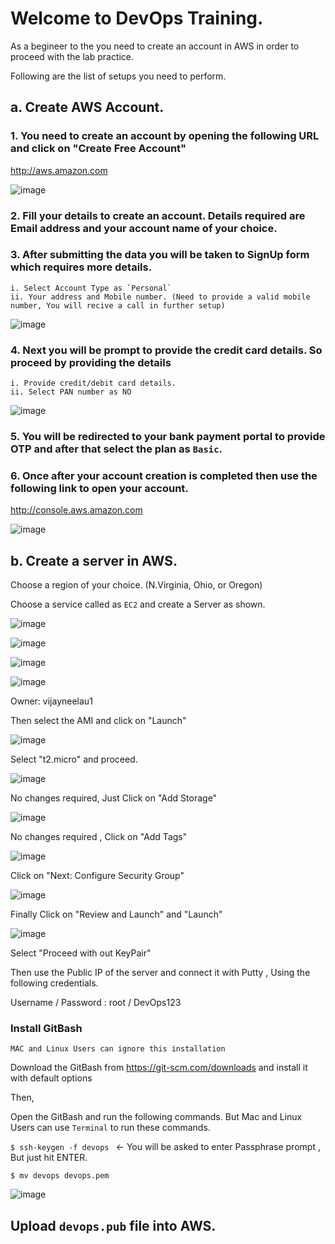 # Welcome to DevOps Training.

As a begineer to the you need to create an account in AWS in order to proceed with the lab practice.

Following are the list of setups you need to perform.

## a. Create AWS Account.

### 1. You need to create an account by opening the following URL and click on "Create Free Account"

http://aws.amazon.com

![image](/uploads/353c75f031be740998c99f4bf8ff35ba/image.png)

### 2. Fill your details to create an account. Details required are Email address and your account name of your choice.

### 3. After submitting the data you will be taken to SignUp form which requires more details.
    i. Select Account Type as `Personal`
    ii. Your address and Mobile number. (Need to provide a valid mobile number, You will recive a call in further setup)

![image](/uploads/89b7267d579b2ec48737d64e649d93df/image.png)

### 4. Next you will be prompt to provide the credit card details. So proceed by providing the details
    i. Provide credit/debit card details.
    ii. Select PAN number as NO
    

![image](/uploads/62357c0caee93712d7974dc0620f6b58/image.png)

### 5. You will be redirected to your bank payment portal to provide OTP and after that select the plan as `Basic`.

### 6. Once after your account creation is completed then use the following link to open your account.

http://console.aws.amazon.com

![image](/uploads/2569bb7a610e1fd49afd54b37de5f74d/image.png)


## b. Create a server in AWS.

Choose a region of your choice. (N.Virginia, Ohio, or Oregon)

Choose a service called as `EC2` and create a Server as shown.


![image](/uploads/5ce968e9c22a29685b018392b5c85734/image.png)

![image](/uploads/720aa0db98061d10d69ee5d72adefa7d/image.png)

![image](/uploads/96da52f3964dfd8b4490203dc8ca8ebc/image.png)

![image](/uploads/57e780c32ccfe6a2f82be0e7fc5c9153/image.png)

Owner: vijayneelau1

Then select the AMI and click on "Launch"

![image](/uploads/787b1d027563c36c6d410992c133ef16/image.png)

Select "t2.micro" and proceed.


![image](/uploads/2d0eba6bc61849ef571e3a80605b0987/image.png)

No changes required, Just Click on "Add Storage"

![image](/uploads/f9a5253ad363d875f3612c163b8cbb32/image.png)

No changes required , Click on "Add Tags"

![image](/uploads/8143f36d2bd5bd44798d80cfa102a0d7/image.png)

Click on "Next: Configure Security Group"


![image](/uploads/98e7dc4dfd194332f2ece954c263d27f/image.png)


Finally Click on "Review and Launch" and "Launch"

![image](/uploads/7c2fd2045593377289fbdc7156a0a8a8/image.png)

Select "Proceed with out KeyPair"

Then use the Public IP of the server and connect it with Putty , Using the following credentials.

Username / Password : root / DevOps123


### 

### Install GitBash

`MAC and Linux Users can ignore this installation`

Download the GitBash from https://git-scm.com/downloads and install it with default options

Then,

Open the GitBash and run the following commands. But Mac and Linux Users can use `Terminal` to run these commands.

`$ ssh-keygen -f devops `   <- You will be asked to enter Passphrase prompt , But just hit ENTER.

`$ mv devops devops.pem `

![image](/uploads/cd693b51cc08df01d79745b1b4ab4607/image.png)

## Upload `devops.pub` file into AWS.

